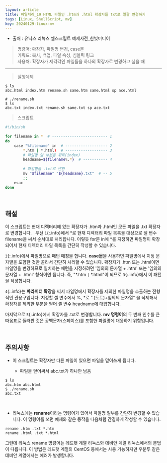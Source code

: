 ```yaml
---
layout: article
title: 파일처리_19 HTML 파일인 .htm과 .html 확장자를 txt로 일괄 변경하기
tags: [Linux, ShellScript, mv]
key: 20240129-linux-mv
---
```


- 출처 : 유닉스 리눅스 쉘스크립트 예제사전_한빛미디어

> 명령어: 확장자, 파일명 변경, case문  
> 키워드: 복사, 백업, 파일 속성, 심볼릭 링크   
> 사용처: 확장자가 제각각인 파일들을 하나의 확장자로 변경하고 싶을 때
 
--- 

> 실행예제

```
$ ls
abc.html index.htm rename.sh same.htm same.html sp ace.html

# ./rename.sh
$ ls
abc.txt index.txt rename.sh same.txt sp ace.txt
```

> 스크립트

```bash
#!/bin/sh
 
for filename in *  # ------------------------- 1
do
    case "%filename" in  # ------------------- 2
        *.htm | *.html)  # ------------------- 3
        # 파일명 앞 부분을 취득(index)
        headname=${filename%.*}  # ----------- 4
 
        # 파일명을 .txt로 변환
        mv "$filename" "${headname}.txt"  # -- 5
        ;;
    esac
done
```

&nbsp;
&nbsp;

## **해설**

이 스크립트는 현재 디렉터리에 있는 확장자가 .htm과 .html인 모든 파일을 .txt 확장자로 변경합니다.
 
우선 `1`{:.info}에서 *로 현재 디렉터리 파일 목록을 대상으로 셸 변수 filename을 써서 순서대로 처리합니다. 이렇듯 for문 in에 *를 지정하면 파일명이 확장되어서 현재 디렉터리 파일 목록을 간단히 작성할 수 있습니다.

`2`{:.info}에서 파일명으로 패턴 매칭을 합니다. **case문**을 사용하면 파일명에서 지정 문자열을 포함한 것만 골라서 간단히 처리할 수 있습니다. 확장자가 .htm 또는 .html이면 파일명을 변경하므로 일치하는 패턴을 지정하려면 '임의의 문자열 + .htm' 또는 '임의의 문자열 + .html' 형식이면 됩니다. 즉, "*.htm `|` *.html"이 되므로 `3`{:.info}에서 이 패턴을 작성합니다.

`4`{:.info}는 **파라미터 확장**을 써서 파일명에서 확장자를 제외한 파일명을 추출하는 전형적인 관용구입니다. 지정할 셸 변수에서 %, *로 ".(도트)+임의의 문자열" 을 삭제해서 확장자를 제외한 부분을 얻어 셸 변수 headname에 대입합니다.

마지막으로 `5`{:.info}에서 확장자를 .txt로 변경합니다. **mv 명령어**의 두 번째 인수를 큰따옴표로 둘러싼 것은 공백문자(스페이스)를 포함한 파일명에 대응하기 위함입니다.

&nbsp;
&nbsp;

## **주의사항**

- 이 스크립트는 확장자만 다른 파일이 있으면 파일을 덮어쓰게 됩니다.

  - 파일을 덮어써서 abc.txt가 하나만 남음
```
$ ls
abc.htm abc.html
$ ./rename.sh
abc.txt
```

 
- 리눅스에는 **rename**이라는 명령어가 있어서 파일명 일부를 간단히 변경할 수 있습니다. 이 명령어를 쓰면 예제와 같은 동작을 다음처럼 간결하게 작성할 수 있습니다.
```
rename .htm .txt *.htm
rename .html .txt *.html
```

그런데 리눅스 rename 명령어는 레드햇 계열 리눅스와 데비안 계열 리눅스에서의 문법이 다릅니다. 이 방법은 레드햇 계열의 CentOS 등에서는 사용 가능하지만 우분투 같은 데비안 계열에서는 에러가 발생합니다.
